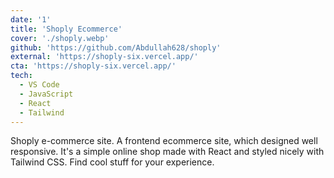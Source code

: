 ```yaml
---
date: '1'
title: 'Shoply Ecommerce'
cover: './shoply.webp'
github: 'https://github.com/Abdullah628/shoply'
external: 'https://shoply-six.vercel.app/'
cta: 'https://shoply-six.vercel.app/'
tech:
  - VS Code
  - JavaScript
  - React
  - Tailwind
---
```


Shoply e-commerce site. A frontend ecommerce site, which designed well responsive. It's a simple online shop made with React and styled nicely with Tailwind CSS. Find cool stuff for your experience.

<!-- [Visual Studio Marketplace](https://marketplace.visualstudio.com/items?itemName=brittanychiang.halcyon-vscode), [Package Control](https://packagecontrol.io/packages/Halcyon%20Theme), [Atom Package Manager](https://atom.io/themes/halcyon-syntax), and [npm](https://www.npmjs.com/package/hyper-halcyon-theme). -->
